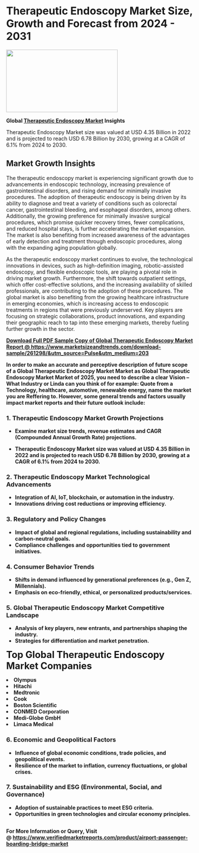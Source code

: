 <H1>Therapeutic Endoscopy Market Size, Growth and Forecast from 2024 - 2031</H1><img class="aligncenter size-medium wp-image-584254" src="https://thirdeyenews.in/wp-content/uploads/2024/09/Global-Market-Research-300x168.jpeg" alt="" width="300" height="168" /><p><strong>Global&nbsp;<a href="https://www.marketsizeandtrends.com/download-sample/261298/&amp;utm_source=Pulse&amp;utm_medium=203">Therapeutic Endoscopy Market</a> Insights</strong></p><p>Therapeutic Endoscopy Market size was valued at USD 4.35 Billion in 2022 and is projected to reach USD 6.78 Billion by 2030, growing at a CAGR of 6.1% from 2024 to 2030.</p><p><h2>Market Growth Insights</h2> <p>The therapeutic endoscopy market is experiencing significant growth due to advancements in endoscopic technology, increasing prevalence of gastrointestinal disorders, and rising demand for minimally invasive procedures. The adoption of therapeutic endoscopy is being driven by its ability to diagnose and treat a variety of conditions such as colorectal cancer, gastrointestinal bleeding, and esophageal disorders, among others. Additionally, the growing preference for minimally invasive surgical procedures, which promise quicker recovery times, fewer complications, and reduced hospital stays, is further accelerating the market expansion. The market is also benefiting from increased awareness of the advantages of early detection and treatment through endoscopic procedures, along with the expanding aging population globally.</p> <p><strong><a href="#"></a></strong></p> <p>As the therapeutic endoscopy market continues to evolve, the technological innovations in devices, such as high-definition imaging, robotic-assisted endoscopy, and flexible endoscopic tools, are playing a pivotal role in driving market growth. Furthermore, the shift towards outpatient settings, which offer cost-effective solutions, and the increasing availability of skilled professionals, are contributing to the adoption of these procedures. The global market is also benefiting from the growing healthcare infrastructure in emerging economies, which is increasing access to endoscopic treatments in regions that were previously underserved. Key players are focusing on strategic collaborations, product innovations, and expanding their geographic reach to tap into these emerging markets, thereby fueling further growth in the sector.</p> <p><strong><a href="#"></p><p><span class=""><strong>Download Full PDF Sample Copy of Global Therapeutic Endoscopy Market Report</strong> @ <a href="https://www.marketsizeandtrends.com/download-sample/261298/&amp;utm_source=Pulse&amp;utm_medium=203" target="_blank">https://www.marketsizeandtrends.com/download-sample/261298/&amp;utm_source=Pulse&amp;utm_medium=203</a></span></p><p>In order to make an accurate and perceptive description of future scope of a Global&nbsp;Therapeutic Endoscopy Market Market as Global&nbsp;Therapeutic Endoscopy Market Market of 2025, you need to describe a clear Vision &ndash; What Industry or Linda can you think of for example: Quote from a Technology, healthcare, automotive, renewable energy, name the market you are Reffering to. However, some general trends and factors usually impact market reports and their future outlook include:</p><h3>1.&nbsp;<strong>Therapeutic Endoscopy Market Growth Projections</strong></h3><ul><li>Examine market size trends, revenue estimates and CAGR (Compounded Annual Growth Rate) projections.</li><li><p>Therapeutic Endoscopy Market size was valued at USD 4.35 Billion in 2022 and is projected to reach USD 6.78 Billion by 2030, growing at a CAGR of 6.1% from 2024 to 2030.</p></li></ul><h3>2.&nbsp;<strong>Therapeutic Endoscopy Market Technological Advancements</strong></h3><ul><li>Integration of AI, IoT, blockchain, or automation in the industry.</li><li>Innovations driving cost reductions or improving efficiency.</li></ul><h3>3.&nbsp;<strong>Regulatory and Policy Changes</strong></h3><ul><li>Impact of global and regional regulations, including sustainability and carbon-neutral goals.</li><li>Compliance challenges and opportunities tied to government initiatives.</li></ul><h3>4.&nbsp;<strong>Consumer Behavior Trends</strong></h3><ul><li>Shifts in demand influenced by generational preferences (e.g., Gen Z, Millennials).</li><li>Emphasis on eco-friendly, ethical, or personalized products/services.</li></ul><h3>5.&nbsp;<strong>Global Therapeutic Endoscopy Market Competitive Landscape</strong></h3><ul><li>Analysis of key players, new entrants, and partnerships shaping the industry.</li><li>Strategies for differentiation and market penetration.</li></ul><p data-pm-slice="1 1 []"><span style="color: inherit; font-family: inherit; font-size: 25px;">Top Global Therapeutic Endoscopy Market Companies</span></p><div class="" data-test-id=""><p><li>Olympus</li><li> Hitachi</li><li> Medtronic</li><li> Cook</li><li> Boston Scientific</li><li> CONMED Corporation</li><li> Medi-Globe GmbH</li><li> Limaca Medical</li></p></div><h3>6.&nbsp;<strong>Economic and Geopolitical Factors</strong></h3><ul><li>Influence of global economic conditions, trade policies, and geopolitical events.</li><li>Resilience of the market to inflation, currency fluctuations, or global crises.</li></ul><h3>7.&nbsp;<strong>Sustainability and ESG (Environmental, Social, and Governance)</strong></h3><ul><li>Adoption of sustainable practices to meet ESG criteria.</li><li>Opportunities in green technologies and circular economy principles.</li></ul><h2><strong style="font-size: 14px;">For More Information or Query, Visit @&nbsp;</strong><a style="background-color: #ffffff; font-size: 14px;" href="https://www.marketsizeandtrends.com/report/therapeutic-endoscopy-market/" target="_blank">https://www.verifiedmarketreports.com/product/airport-passenger-boarding-bridge-market</a></h2>
